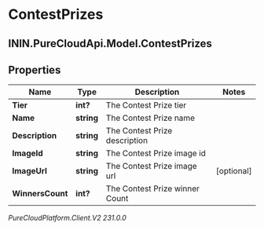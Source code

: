 # ContestPrizes

## ININ.PureCloudApi.Model.ContestPrizes

## Properties

|Name | Type | Description | Notes|
|------------ | ------------- | ------------- | -------------|
| **Tier** | **int?** | The Contest Prize tier | |
| **Name** | **string** | The Contest Prize name | |
| **Description** | **string** | The Contest Prize description | |
| **ImageId** | **string** | The Contest Prize image id | |
| **ImageUrl** | **string** | The Contest Prize image url | [optional] |
| **WinnersCount** | **int?** | The Contest Prize winner Count | |



_PureCloudPlatform.Client.V2 231.0.0_

